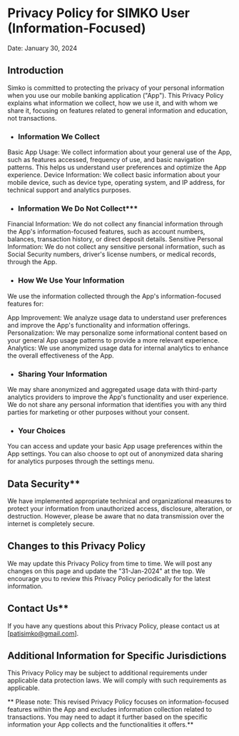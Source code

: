 # Privacy Policy for SIMKO User (Information-Focused)
Date: January 30, 2024

## Introduction

 Simko is committed to protecting the privacy of your personal information when you use our mobile banking application ("App"). This Privacy Policy explains what information we collect, how we use it, and with whom we share it, focusing on features related to general information and education, not transactions.

  - ### Information We Collect

Basic App Usage: We collect information about your general use of the App, such as features accessed, frequency of use, and basic navigation patterns. This helps us understand user preferences and optimize the App experience.
Device Information: We collect basic information about your mobile device, such as device type, operating system, and IP address, for technical support and analytics purposes.

  - ### Information We Do Not Collect***

Financial Information: We do not collect any financial information through the App's information-focused features, such as account numbers, balances, transaction history, or direct deposit details.
Sensitive Personal Information: We do not collect any sensitive personal information, such as Social Security numbers, driver's license numbers, or medical records, through the App.

  - ### How We Use Your Information

 We use the information collected through the App's information-focused features for:

App Improvement: We analyze usage data to understand user preferences and improve the App's functionality and information offerings.
Personalization: We may personalize some informational content based on your general App usage patterns to provide a more relevant experience.
Analytics: We use anonymized usage data for internal analytics to enhance the overall effectiveness of the App.
 
 - ### Sharing Your Information

 We may share anonymized and aggregated usage data with third-party analytics providers to improve the App's functionality and user experience. We do not share any personal information that identifies you with any third parties for marketing or other purposes without your consent.

  - ### Your Choices

 You can access and update your basic App usage preferences within the App settings. You can also choose to opt out of anonymized data sharing for analytics purposes through the settings menu.

## Data Security**

We have implemented appropriate technical and organizational measures to protect your information from unauthorized access, disclosure, alteration, or destruction. However, please be aware that no data transmission over the internet is completely secure.

## Changes to this Privacy Policy

We may update this Privacy Policy from time to time. We will post any changes on this page and update the "31-Jan-2024" at the top. We encourage you to review this Privacy Policy periodically for the latest information.

## Contact Us**

 If you have any questions about this Privacy Policy, please contact us at [patisimko@gmail.com].

## Additional Information for Specific Jurisdictions

 This Privacy Policy may be subject to additional requirements under applicable data protection laws. We will comply with such requirements as applicable.

** Please note: This revised Privacy Policy focuses on information-focused features within the App and excludes information collection related to transactions. You may need to adapt it further based on the specific information your App collects and the functionalities it offers.**
